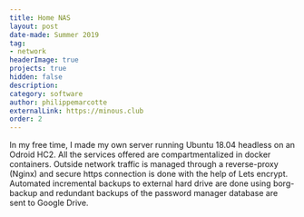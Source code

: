 ```yaml
---
title: Home NAS
layout: post
date-made: Summer 2019
tag:
- network
headerImage: true
projects: true
hidden: false
description:
category: software
author: philippemarcotte
externalLink: https://minous.club
order: 2
---
```


In my free time, I made my own server running Ubuntu 18.04 headless on an Odroid HC2. All the services  offered are compartmentalized in docker containers. Outside network traffic is managed through a reverse-proxy (Nginx) and secure https connection is done with the help of Lets encrypt. Automated incremental backups to external hard drive are done using borg-backup and redundant backups of the password manager database are sent to Google Drive.